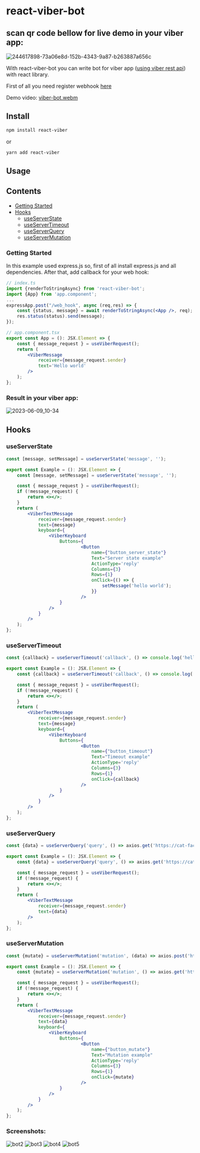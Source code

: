 # react-viber-bot

## scan qr code bellow for live demo in your viber app:

![244617898-73a06e8d-152b-4343-9a87-b263887a656c](https://github.com/mgerasika/react-viber-bot/assets/10614750/0657e3cb-30ad-40c3-aa88-0b285e260482)

With react-viber-bot you can write bot for viber app ([using viber rest api](https://developers.viber.com/docs/api/rest-bot-api/#get-started)) with react library.

First of all you need register webhook [here](https://developers.viber.com/docs/api/rest-bot-api/#setting-a-webhook)

Demo video:
[viber-bot.webm](https://github.com/mgerasika/react-viber-bot/assets/10614750/51f3c948-4913-463a-bb62-e66a78396ca8)


## Install

```sh
npm install react-viber
```
or 
```sh
yarn add react-viber
```

## Usage

## Contents

- [Getting Started](#getting-started)
- [Hooks](#hooks)
  - [useServerState](#useserverstate)
  - [useServerTimeout](#useservertimeout)
  - [useServerQuery](#useserverquery)
  - [useServerMutation](#useservermutation)


### Getting Started
In this example used express.js so, first of all install express.js and all dependencies.
After that, add callback for your web hook:

```jsx
// index.ts
import {renderToStringAsync} from 'react-viber-bot';
import {App} from 'app.component';
...
expressApp.post("/web_hook", async (req,res) => {
	const {status, message} = await renderToStringAsync(<App />, req);
	res.status(status).send(message);
});
```

```jsx
// app.component.tsx
export const App = (): JSX.Element => {
	const { message_request } = useViberRequest();
	return (
		<ViberMessage
			receiver={message_request.sender}
			text='Hello world'
		/>
	);
};
```

### Result in your viber app:

![2023-06-09_10-34](https://github.com/mgerasika/react-viber-bot/assets/10614750/701eb99e-95c6-44c6-a775-5661f17a16fb)

## Hooks

### useServerState

```jsx
const [message, setMessage] = useServerState('message', '');
```

```jsx
export const Example = (): JSX.Element => {
	const [message, setMessage] = useServerState('message', '');

	const { message_request } = useViberRequest();
	if (!message_request) {
		return <></>;
	}
	return (
		<ViberTextMessage
			receiver={message_request.sender}
			text={message}
			keyboard={
				<ViberKeyboard
					Buttons={
							<Button
								name={"button_server_state"}
								Text="Server state example"
								ActionType='reply'
								Columns={3}
								Rows={1}
								onClick={() => {
									setMessage('hello world');
								}}
							/>
					}
				/>
			}
		/>
	);
};

```

### useServerTimeout

```jsx
const {callback} = useServerTimeout('callback', () => console.log('hello world), 1000);
```

```jsx
export const Example = (): JSX.Element => {
	const {callback} = useServerTimeout('callback', () => console.log('hello world), 1000);

	const { message_request } = useViberRequest();
	if (!message_request) {
		return <></>;
	}
	return (
		<ViberTextMessage
			receiver={message_request.sender}
			text={message}
			keyboard={
				<ViberKeyboard
					Buttons={
							<Button
								name={"button_timeout"}
								Text="Timeout example"
								ActionType='reply'
								Columns={3}
								Rows={1}
								onClick={callback}
							/>
					}
				/>
			}
		/>
	);
};

```

### useServerQuery

```jsx
const {data} = useServerQuery('query', () => axios.get('https://cat-fact.herokuapp.com/facts/'));
```

```jsx
export const Example = (): JSX.Element => {
	const {data} = useServerQuery('query', () => axios.get('https://cat-fact.herokuapp.com/facts/'));

	const { message_request } = useViberRequest();
	if (!message_request) {
		return <></>;
	}
	return (
		<ViberTextMessage
			receiver={message_request.sender}
			text={data}
		/>
	);
};

```

### useServerMutation

```jsx
const {mutate} = useServerMutation('mutation', (data) => axios.post('https://cat-fact.herokuapp.com/facts/', data));
```

```jsx
export const Example = (): JSX.Element => {
	const {mutate} = useServerMutation('mutation', () => axios.get('https://cat-fact.herokuapp.com/facts/'));

	const { message_request } = useViberRequest();
	if (!message_request) {
		return <></>;
	}
	return (
		<ViberTextMessage
			receiver={message_request.sender}
			text={data}
			keyboard={
				<ViberKeyboard
					Buttons={
							<Button
								name={"button_mutate"}
								Text="Mutation example"
								ActionType='reply'
								Columns={3}
								Rows={1}
								onClick={mutate}
							/>
					}
				/>
			}
		/>
	);
};

```

### Screenshots:

![bot2](https://github.com/mgerasika/react-viber-bot/assets/10614750/50e888af-8c37-4461-a3d8-40fa4be08751)
![bot3](https://github.com/mgerasika/react-viber-bot/assets/10614750/01104f89-f94c-4094-884a-a26979a11b97)
![bot4](https://github.com/mgerasika/react-viber-bot/assets/10614750/024a50c2-bc7d-4f59-8477-16a7f6f3b076)
![bot5](https://github.com/mgerasika/react-viber-bot/assets/10614750/f5c98f8c-3f97-4f1e-9cf5-f69d441f3e0d)
